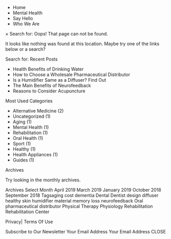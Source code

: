 *   Home
*   Mental Health
*   Say Hello
*   Who We Are

× Search for: Oops! That page can not be found.

It looks like nothing was found at this location. Maybe try one of the links below or a search?

Search for: Recent Posts

*   Health Benefits of Drinking Water
*   How to Choose a Wholesale Pharmaceutical Distributor
*   Is a Humidifier Same as a Diffuser? Find Out
*   The Main Benefits of Neurofeedback
*   Reasons to Consider Acupuncture

Most Used Categories

*   Alternative Medicine (2)
*   Uncategorized (1)
*   Aging (1)
*   Mental Health (1)
*   Rehabilitation (1)
*   Oral Health (1)
*   Sport (1)
*   Healthy (1)
*   Health Appliances (1)
*   Guides (1)

Archives

Try looking in the monthly archives.

Archives Select Month April 2019 March 2019 January 2019 October 2018 September 2018 Tagsaging cost dementia Dental Dentist design diffuser healthy skin humidifier material memory loss neurofeedback Oral pharmaceutical distributor Physical Therapy Physiology Rehabilitation Rehabilitation Center

Privacy| Terms Of Use

Subscribe to Our Newsletter Your Email Address Your Email Address CLOSE